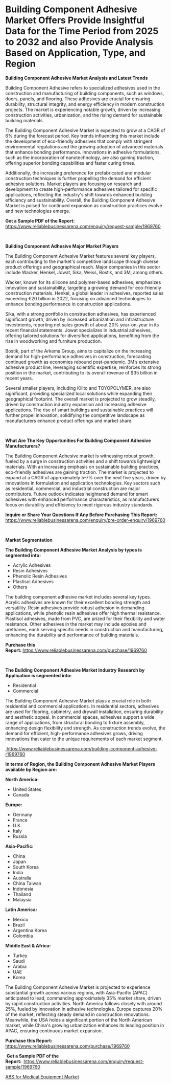 <p><h1>Building Component Adhesive Market Offers Provide Insightful Data for the Time Period from 2025 to 2032 and also Provide Analysis Based on Application, Type, and Region</h1></p><p><strong>Building Component Adhesive Market Analysis and Latest Trends</strong></p>
<p><p>Building Component Adhesive refers to specialized adhesives used in the construction and manufacturing of building components, such as windows, doors, panels, and flooring. These adhesives are crucial for ensuring durability, structural integrity, and energy efficiency in modern construction projects. The market is experiencing notable growth, driven by increasing construction activities, urbanization, and the rising demand for sustainable building materials.</p><p>The Building Component Adhesive Market is expected to grow at a CAGR of 6% during the forecast period. Key trends influencing this market include the development of eco-friendly adhesives that comply with stringent environmental regulations and the growing adoption of advanced materials that enhance bonding performance. Innovations in adhesive formulations, such as the incorporation of nanotechnology, are also gaining traction, offering superior bonding capabilities and faster curing times.</p><p>Additionally, the increasing preference for prefabricated and modular construction techniques is further propelling the demand for efficient adhesive solutions. Market players are focusing on research and development to create high-performance adhesives tailored for specific applications, reflecting the industry's shift towards enhanced building efficiency and sustainability. Overall, the Building Component Adhesive Market is poised for continued expansion as construction practices evolve and new technologies emerge.</p></p>
<p><strong>Get a Sample PDF of the Report:&nbsp;</strong> <a href="https://www.reliablebusinessarena.com/enquiry/request-sample/1969760?utm_campaign=2112&utm_medium=2&utm_source=Github&utm_content=ia&utm_term=04022025&utm_id=building-component-adhesive">https://www.reliablebusinessarena.com/enquiry/request-sample/1969760</a></p>
<p>&nbsp;</p>
<p><strong>Building Component Adhesive Major Market Players</strong></p>
<p><p>The Building Component Adhesive Market features several key players, each contributing to the market's competitive landscape through diverse product offerings and geographical reach. Major companies in this sector include Wacker, Henkel, Jowat, Sika, Weiss, Bostik, and 3M, among others. </p><p>Wacker, known for its silicone and polymer-based adhesives, emphasizes innovation and sustainability, targeting a growing demand for eco-friendly construction materials. Henkel, a global leader in adhesives, reported sales exceeding €20 billion in 2022, focusing on advanced technologies to enhance bonding performance in construction applications.</p><p>Sika, with a strong portfolio in construction adhesives, has experienced significant growth, driven by increased urbanization and infrastructure investments, reporting net sales growth of about 20% year-on-year in its recent financial statements. Jowat specializes in industrial adhesives, offering tailored solutions for diversified applications, benefiting from the rise in woodworking and furniture production.</p><p>Bostik, part of the Arkema Group, aims to capitalize on the increasing demand for high-performance adhesives in construction, forecasting continued growth as economies rebound post-pandemic. 3M’s extensive adhesive product line, leveraging scientific expertise, reinforces its strong position in the market, contributing to its overall revenue of $35 billion in recent years.</p><p>Several smaller players, including Kiilto and TOYOPOLYMER, are also significant, providing specialized local solutions while expanding their geographical footprint. The overall market is projected to grow steadily, driven by construction industry expansion and increasing adhesive applications. The rise of smart buildings and sustainable practices will further propel innovation, solidifying the competitive landscape as manufacturers enhance product offerings and market share.</p></p>
<p>&nbsp;</p>
<p><strong>What Are The Key Opportunities For Building Component Adhesive Manufacturers?</strong></p>
<p><p>The Building Component Adhesive market is witnessing robust growth, fueled by a surge in construction activities and a shift towards lightweight materials. With an increasing emphasis on sustainable building practices, eco-friendly adhesives are gaining traction. The market is projected to expand at a CAGR of approximately 5-7% over the next five years, driven by innovations in formulation and application technologies. Key sectors such as residential, commercial, and industrial construction are major contributors. Future outlook indicates heightened demand for smart adhesives with enhanced performance characteristics, as manufacturers focus on durability and efficiency to meet rigorous industry standards.</p></p>
<p><strong>Inquire or Share Your Questions If Any Before Purchasing This Report:</strong> <a href="https://www.reliablebusinessarena.com/enquiry/pre-order-enquiry/1969760?utm_campaign=2112&utm_medium=2&utm_source=Github&utm_content=ia&utm_term=04022025&utm_id=building-component-adhesive">https://www.reliablebusinessarena.com/enquiry/pre-order-enquiry/1969760</a></p>
<p>&nbsp;</p>
<p><strong>Market Segmentation</strong></p>
<p><strong>The Building Component Adhesive Market Analysis by types is segmented into:</strong></p>
<p><ul><li>Acrylic Adhesives</li><li>Resin Adhesives</li><li>Phenolic Resin Adhesives</li><li>Plastisol Adhesives</li><li>Others</li></ul></p>
<p><p>The building component adhesive market includes several key types. Acrylic adhesives are known for their excellent bonding strength and versatility. Resin adhesives provide robust adhesion in demanding applications, while phenolic resin adhesives offer high thermal resistance. Plastisol adhesives, made from PVC, are prized for their flexibility and water resistance. Other adhesives in the market may include epoxies and urethanes, each serving specific needs in construction and manufacturing, enhancing the durability and performance of building materials.</p></p>
<p><strong>Purchase this Report:&nbsp;</strong><a href="https://www.reliablebusinessarena.com/purchase/1969760?utm_campaign=2112&utm_medium=2&utm_source=Github&utm_content=ia&utm_term=04022025&utm_id=building-component-adhesive">https://www.reliablebusinessarena.com/purchase/1969760</a></p>
<p>&nbsp;</p>
<p><strong>The Building Component Adhesive Market Industry Research by Application is segmented into:</strong></p>
<p><ul><li>Residential</li><li>Commercial</li></ul></p>
<p><p>The Building Component Adhesive Market plays a crucial role in both residential and commercial applications. In residential sectors, adhesives are used for flooring, cabinetry, and drywall installation, ensuring durability and aesthetic appeal. In commercial spaces, adhesives support a wide range of applications, from structural bonding to fixture assembly, enhancing design flexibility and strength. As construction trends evolve, the demand for efficient, high-performance adhesives grows, driving innovations that cater to the unique requirements of each market segment.</p></p>
<p><a href="https://www.reliablebusinessarena.com/building-component-adhesive-r1969760?utm_campaign=2112&utm_medium=2&utm_source=Github&utm_content=ia&utm_term=04022025&utm_id=building-component-adhesive">&nbsp;https://www.reliablebusinessarena.com/building-component-adhesive-r1969760</a></p>
<p><strong>In terms of Region, the Building Component Adhesive Market Players available by Region are:</strong></p>
<p>
    <p> <strong> North America: </strong>
        <ul>
            <li>United States</li>
            <li>Canada</li>
        </ul>
        </p> 
    <p> <strong> Europe: </strong>
        <ul>
            <li>Germany</li>
            <li>France</li>
            <li>U.K.</li>
            <li>Italy</li>
            <li>Russia</li>
        </ul>
        </p> 
    <p> <strong> Asia-Pacific: </strong>
        <ul>
            <li>China</li>
            <li>Japan</li>
            <li>South Korea</li>
            <li>India</li>
            <li>Australia</li>
            <li>China Taiwan</li>
            <li>Indonesia</li>
            <li>Thailand</li>
            <li>Malaysia</li>
        </ul>
        </p> 
    <p> <strong> Latin America: </strong>
        <ul>
            <li>Mexico</li>
            <li>Brazil</li>
            <li>Argentina Korea</li>
            <li>Colombia</li>
        </ul>
        </p> 
    <p> <strong> Middle East & Africa: </strong>
        <ul>
            <li>Turkey</li>
            <li>Saudi</li>
            <li>Arabia</li>
            <li>UAE</li>
            <li>Korea</li>
        </ul>
    </p>
    </p>
<p><p>The Building Component Adhesive Market is projected to experience substantial growth across various regions, with Asia-Pacific (APAC) anticipated to lead, commanding approximately 35% market share, driven by rapid construction activities. North America follows closely with around 25%, fueled by innovation in adhesive technologies. Europe captures 20% of the market, reflecting steady demand in construction renovations. Meanwhile, the USA holds a significant portion of the North American market, while China's growing urbanization enhances its leading position in APAC, ensuring continuous market expansion.</p></p>
<p><strong>Purchase this Report: </strong><a href="https://www.reliablebusinessarena.com/purchase/1969760?utm_campaign=2112&utm_medium=2&utm_source=Github&utm_content=ia&utm_term=04022025&utm_id=building-component-adhesive">https://www.reliablebusinessarena.com/purchase/1969760</a></p>
<p>&nbsp;<strong>Get a Sample PDF of the Report:&nbsp;&nbsp;</strong><a href="https://www.reliablebusinessarena.com/enquiry/request-sample/1969760?utm_campaign=2112&utm_medium=2&utm_source=Github&utm_content=ia&utm_term=04022025&utm_id=building-component-adhesive">https://www.reliablebusinessarena.com/enquiry/request-sample/1969760</a></p>
<p><strong></strong></p>
<p><p><a href="https://github.com/AshikRahman991/Market-Research-Report-List-1/blob/main/abs-for-medical-equipment-market.md?utm_campaign=2112&utm_medium=2&utm_source=Github&utm_content=ia&utm_term=04022025&utm_id=building-component-adhesive">ABS for Medical Equipment Market</a></p></p>